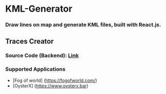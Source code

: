 # KML-Generator
### Draw lines on map and generate KML files, built with React.js.
## Traces Creator
### Source Code (Backend): [Link]()
### Supported Applications
- [Fog of world] (https://fogofworld.com/) 
- [OysterX] (https://www.oysterx.bar)
